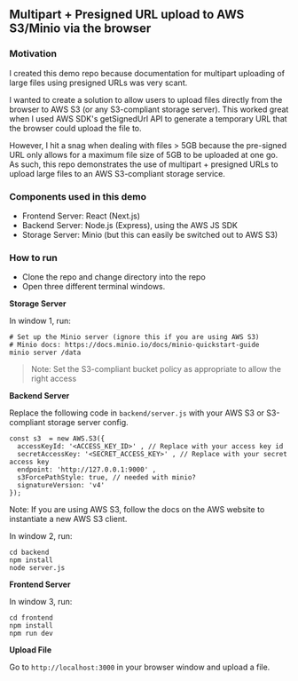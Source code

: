 ## Multipart + Presigned URL upload to AWS S3/Minio via the browser

### Motivation

I created this demo repo because documentation for multipart uploading of large files using presigned URLs was very scant.

I wanted to create a solution to allow users to upload files directly from the browser to AWS S3 (or any S3-compliant storage server). This worked great when I used AWS SDK's getSignedUrl API to generate a temporary URL that the browser could upload the file to. 

However, I hit a snag when dealing with files > 5GB because the pre-signed URL only allows for a maximum file size of 5GB to be uploaded at one go. As such, this repo demonstrates the use of multipart + presigned URLs to upload large files to an AWS S3-compliant storage service.

### Components used in this demo

* Frontend Server: React (Next.js)
* Backend Server: Node.js (Express), using the AWS JS SDK
* Storage Server: Minio (but this can easily be switched out to AWS S3)

### How to run

* Clone the repo and change directory into the repo
* Open three different terminal windows.

**Storage Server**

In window 1, run:
```
# Set up the Minio server (ignore this if you are using AWS S3)
# Minio docs: https://docs.minio.io/docs/minio-quickstart-guide
minio server /data
```
> Note: Set the S3-compliant bucket policy as appropriate to allow the right access

**Backend Server**

Replace the following code in `backend/server.js` with your AWS S3 or S3-compliant storage server config.

```
const s3  = new AWS.S3({
  accessKeyId: '<ACCESS_KEY_ID>' , // Replace with your access key id
  secretAccessKey: '<SECRET_ACCESS_KEY>' , // Replace with your secret access key
  endpoint: 'http://127.0.0.1:9000' ,
  s3ForcePathStyle: true, // needed with minio?
  signatureVersion: 'v4'
});
```

Note: If you are using AWS S3, follow the docs on the AWS website to instantiate a new AWS S3 client.

In window 2, run:
```
cd backend
npm install
node server.js
```

**Frontend Server**

In window 3, run:
```
cd frontend
npm install
npm run dev
```

**Upload File**

Go to `http://localhost:3000` in your browser window and upload a file.
